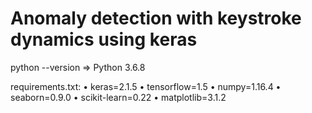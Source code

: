 # Anomaly detection with keystroke dynamics using keras

python --version  => Python 3.6.8

requirements.txt:
    • keras=2.1.5
    • tensorflow=1.5
    • numpy=1.16.4
    • seaborn=0.9.0
    • scikit-learn=0.22
    • matplotlib=3.1.2

